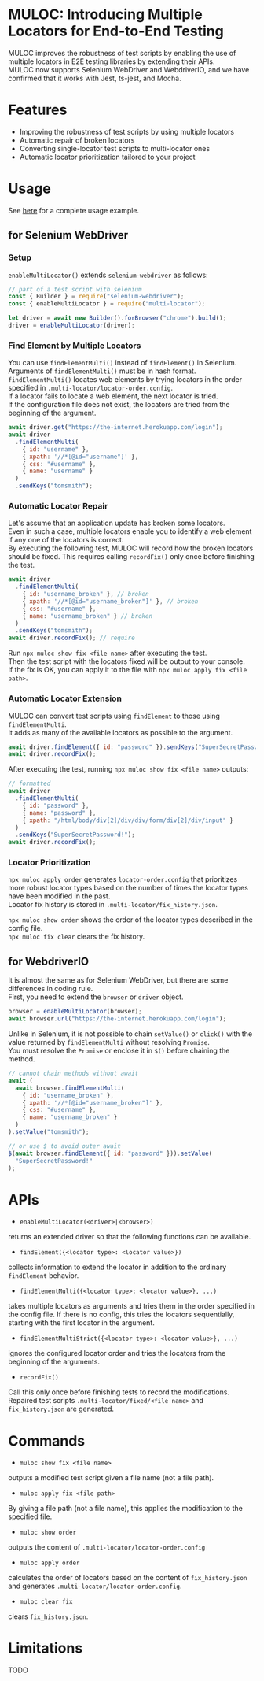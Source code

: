 # MULOC: Introducing Multiple Locators for End-to-End Testing

MULOC improves the robustness of test scripts by enabling the use of multiple locators in E2E testing libraries by extending their APIs.  
MULOC now supports Selenium WebDriver and WebdriverIO, and we have confirmed that it works with Jest, ts-jest, and Mocha.

# Features

- Improving the robustness of test scripts by using multiple locators
- Automatic repair of broken locators
- Converting single-locator test scripts to multi-locator ones
- Automatic locator prioritization tailored to your project

# Usage

See [here](https://github.com/latteart-org/multi-locator/tree/main/example/tests) for a complete usage example.

## for Selenium WebDriver

### Setup

`enableMultiLocator()` extends `selenium-webdriver` as follows:

```js
// part of a test script with selenium
const { Builder } = require("selenium-webdriver");
const { enableMultiLocator } = require("multi-locator");

let driver = await new Builder().forBrowser("chrome").build();
driver = enableMultiLocator(driver);
```

### Find Element by Multiple Locators

You can use `findElementMulti()` instead of `findElement()` in Selenium.  
Arguments of `findElementMulti()` must be in hash format.  
`findElementMulti()` locates web elements by trying locators in the order specified in `.multi-locator/locator-order.config`.  
If a locator fails to locate a web element, the next locator is tried.  
If the configuration file does not exist, the locators are tried from the beginning of the argument.

```js
await driver.get("https://the-internet.herokuapp.com/login");
await driver
  .findElementMulti(
    { id: "username" },
    { xpath: '//*[@id="username"]' },
    { css: "#username" },
    { name: "username" }
  )
  .sendKeys("tomsmith");
```

### Automatic Locator Repair

Let's assume that an application update has broken some locators.  
Even in such a case, multiple locators enable you to identify a web element if any one of the locators is correct.  
By executing the following test, MULOC will record how the broken locators should be fixed.
This requires calling `recordFix()` only once before finishing the test.

```js
await driver
  .findElementMulti(
    { id: "username_broken" }, // broken
    { xpath: '//*[@id="username_broken"]' }, // broken
    { css: "#username" },
    { name: "username_broken" } // broken
  )
  .sendKeys("tomsmith");
await driver.recordFix(); // require
```

Run `npx muloc show fix <file name>` after executing the test.  
Then the test script with the locators fixed will be output to your console.  
If the fix is OK, you can apply it to the file with `npx muloc apply fix <file path>`.

### Automatic Locator Extension

MULOC can convert test scripts using `findElement` to those using `findElementMulti`.  
It adds as many of the available locators as possible to the argument.

```js
await driver.findElement({ id: "password" }).sendKeys("SuperSecretPassword!");
await driver.recordFix();
```

After executing the test, running `npx muloc show fix <file name>` outputs:

```js
// formatted
await driver
  .findElementMulti(
    { id: "password" },
    { name: "password" },
    { xpath: "/html/body/div[2]/div/div/form/div[2]/div/input" }
  )
  .sendKeys("SuperSecretPassword!");
await driver.recordFix();
```

### Locator Prioritization

`npx muloc apply order` generates `locator-order.config` that prioritizes more robust locator types based on the number of times the locator types have been modified in the past.  
Locator fix history is stored in `.multi-locator/fix_history.json`.

`npx muloc show order` shows the order of the locator types described in the config file.  
`npx muloc fix clear` clears the fix history.

## for WebdriverIO

It is almost the same as for Selenium WebDriver, but there are some differences in coding rule.  
First, you need to extend the `browser` or `driver` object.

```js
browser = enableMultiLocator(browser);
await browser.url("https://the-internet.herokuapp.com/login");
```

Unlike in Selenium, it is not possible to chain `setValue()` or `click()` with the value returned by `findElementMulti` without resolving `Promise`.  
You must resolve the `Promise` or enclose it in `$()` before chaining the method.

```js
// cannot chain methods without await
await (
  await browser.findElementMulti(
    { id: "username_broken" },
    { xpath: '//*[@id="username_broken"]' },
    { css: "#username" },
    { name: "username_broken" }
  )
).setValue("tomsmith");

// or use $ to avoid outer await
$(await browser.findElement({ id: "password" })).setValue(
  "SuperSecretPassword!"
);
```

# APIs

- `enableMultiLocator(<driver>|<browser>)`

returns an extended driver so that the following functions can be available.

- `findElement({<locator type>: <locator value>})`

collects information to extend the locator in addition to the ordinary `findElement` behavior.

- `findElementMulti({<locator type>: <locator value>}, ...)`

takes multiple locators as arguments and tries them in the order specified in the config file.
If there is no config, this tries the locators sequentially, starting with the first locator in the argument.

- `findElementMultiStrict({<locator type>: <locator value>}, ...)`

ignores the configured locator order and tries the locators from the beginning of the arguments.

- `recordFix()`

Call this only once before finishing tests to record the modifications.  
Repaired test scripts `.multi-locator/fixed/<file name>` and `fix_history.json` are generated.

# Commands

- `muloc show fix <file name>`

outputs a modified test script given a file name (not a file path).

- `muloc apply fix <file path>`

By giving a file path (not a file name), this applies the modification to the specified file.

- `muloc show order`

outputs the content of `.multi-locator/locator-order.config`

- `muloc apply order`

calculates the order of locators based on the content of `fix_history.json` and generates `.multi-locator/locator-order.config`.

- `muloc clear fix`

clears `fix_history.json`.

# Limitations

TODO
